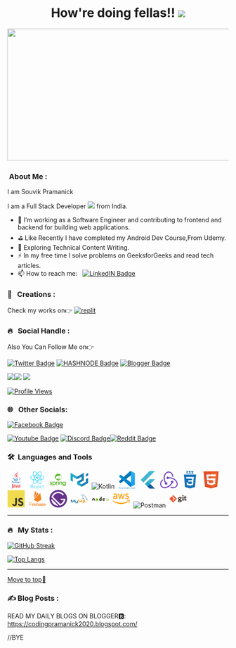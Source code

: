 
<h1 align="center">How're doing fellas!! <img src="https://media.giphy.com/media/hvRJCLFzcasrR4ia7z/giphy.gif" width="40"></h1>

<p align="center"><img src="https://media.giphy.com/media/dWesBcTLavkZuG35MI/giphy.gif" width="600" height="300"  /></p>

###  &nbsp;About Me :

I am Souvik Pramanick

I am a Full Stack Developer <img src="https://media.giphy.com/media/WUlplcMpOCEmTGBtBW/giphy.gif" width="30"> from India.

- 🔭 I’m working as a Software Engineer and contributing to frontend and backend for building web applications.
- ⛳ Like Recently I have completed my Android Dev Course,From Udemy.
- 🌱 Exploring Technical Content Writing.
- ⚡ In my free time I solve problems on GeeksforGeeks and read tech articles.
- 📫 How to reach me: &nbsp; [![LinkedIN Badge](https://img.shields.io/badge/-RockingSNP-blue?style=flat&logo=Linkedin&logoColor=white)](https://www.linkedin.com/in/souvik-p-117647218/)

### 🤖 &nbsp; Creations :
Check my works on👉
[![replit](https://img.shields.io/badge/Replit-000?style=for-the-badge&logo=ko-fi&logoColor=white)](https://replit.com/@RockingSNP)

### 🔥 &nbsp; Social Handle :
Also You Can Follow Me on👉

[![Twitter Badge](https://img.shields.io/badge/-SouvikPramanick-blue?style=flat&logo=Twitter&logoColor=white)](https://twitter.com/SouvikP74860962)
[![HASHNODE Badge](https://img.shields.io/badge/-TechNotes-white?style=flat&logo=Hashnode&logoColor=darkblue)](https://hashnode.com/@RockingSNP)
[![Blogger Badge](https://img.shields.io/badge/-&_Read-white?style=flat&logo=Blogger&logoColor=orange)](https://codingpramanick2020.blogspot.com/)


<a href="https://www.twitter.com/SouvikP74860962" target="_blank" rel="noreferrer"><img
src="https://img.shields.io/twitter/follow/Me?logo=twitter&style=for-the-badge&color=0891b2&labelColor=1c1917"
/></a><img src="https://img.shields.io/github/stars/RockingSNP?logo=github&style=for-the-badge&color=0891b2&labelColor=1c1917"
/></a>
<a href="https://www.github.com/RockingSNP" target="_blank" rel="noreferrer"><img
src="https://img.shields.io/github/followers/RockingSNP?logo=github&style=for-the-badge&color=0891b2&labelColor=1c1917" />

  ![Profile Views](https://komarev.com/ghpvc/?username=RockingSNP&style=flat-square)
</a>

### 🌐 &nbsp; Other Socials:

[![Facebook Badge](https://img.shields.io/badge/-RockingSNP-blue?style=flat&logo=Facebook&logoColor=white)](https://www.facebook.com/RockingSNP/)

[![Youtube Badge](https://img.shields.io/badge/-Watch-white?style=flat&logo=Youtube&logoColor=crimson)](https://youtube.com/@souvikpramanick1549)
[![Discord Badge](https://img.shields.io/badge/-SouvikPlays-darkviolet?style=flat&logo=Discord&logoColor=white)](https://discordapp.com/users/779638859679268884)[![Reddit Badge](https://img.shields.io/badge/-Askmeanything-white?style=flat&logo=reddit&logoColor=red)](https://www.reddit.com/user/PramanickSouvik)

<p>

### 🛠 &nbsp;Languages and Tools 
<img src="https://github.com/devicons/devicon/blob/master/icons/java/java-original-wordmark.svg" title="Java" alt="Java" width="40" height="40"/>&nbsp;
<img src="https://github.com/devicons/devicon/blob/master/icons/react/react-original-wordmark.svg" title="React" alt="React" width="40" height="40"/>&nbsp;
<img src="https://github.com/devicons/devicon/blob/master/icons/spring/spring-original-wordmark.svg" title="Spring" alt="Spring" width="40" height="40"/>&nbsp;
<img src="https://github.com/devicons/devicon/blob/master/icons/materialui/materialui-original.svg" title="Material UI" alt="Material UI" width="40" height="40"/>&nbsp;
<img src="https://upload.wikimedia.org/wikipedia/commons/thumb/0/06/Kotlin_Icon.svg/2048px-Kotlin_Icon.svg.png" title="Kotlin" alt="Kotlin" width="40" height="40"/>&nbsp;
<img src="https://github.com/devicons/devicon/blob/master/icons/vscode/vscode-original-wordmark.svg" title="VsCode" alt="Vscode" width="40" height="40"/>&nbsp;
<img src="https://github.com/devicons/devicon/blob/master/icons/flutter/flutter-original.svg" title="Flutter" alt="Flutter" width="40" height="40"/>&nbsp;
<img src="https://github.com/devicons/devicon/blob/master/icons/redux/redux-original.svg" title="Redux" alt="Redux " width="40" height="40"/>&nbsp;
<img src="https://github.com/devicons/devicon/blob/master/icons/css3/css3-plain-wordmark.svg"  title="CSS3" alt="CSS" width="40" height="40"/>&nbsp;
<img src="https://github.com/devicons/devicon/blob/master/icons/html5/html5-original.svg" title="HTML5" alt="HTML" width="40" height="40"/>&nbsp;
<img src="https://github.com/devicons/devicon/blob/master/icons/javascript/javascript-original.svg" title="JavaScript" alt="JavaScript" width="40" height="40"/>&nbsp;
<img src="https://github.com/devicons/devicon/blob/master/icons/firebase/firebase-plain-wordmark.svg" title="Firebase" alt="Firebase" width="40" height="40"/>&nbsp;
<img src="https://github.com/devicons/devicon/blob/master/icons/gatsby/gatsby-original.svg" title="Gatsby"  alt="Gatsby" width="40" height="40"/>&nbsp;
<img src="https://github.com/devicons/devicon/blob/master/icons/mysql/mysql-original-wordmark.svg" title="MySQL"  alt="MySQL" width="40" height="40"/>&nbsp;
<img src="https://github.com/devicons/devicon/blob/master/icons/nodejs/nodejs-original-wordmark.svg" title="NodeJS" alt="NodeJS" width="40" height="40"/>&nbsp;
<img src="https://github.com/devicons/devicon/blob/master/icons/amazonwebservices/amazonwebservices-plain-wordmark.svg" title="AWS" alt="AWS" width="40" height="40"/>&nbsp;
<img src="https://www.vectorlogo.zone/logos/getpostman/getpostman-icon.svg" title="Postman"  alt="Postman" width="40" height="40"/>&nbsp;
<img src="https://github.com/devicons/devicon/blob/master/icons/git/git-original-wordmark.svg" title="Git" alt="Git" width="40" height="40"/>&nbsp;
</p>

---

### 🔥 &nbsp; My Stats :
[![GitHub Streak](http://github-readme-streak-stats.herokuapp.com?user=RockingSNP&theme=dark&background=000000)](https://git.io/streak-stats)

[![Top Langs](https://github-readme-stats.vercel.app/api/top-langs/?username=RockingSNP&layout=compact&theme=vision-friendly-dark)](https://github.com/RockingSNP/github-readme-stats)

---
<a href="#" class="scrollUpButton">Move to top🔼</a>


### ✍️ Blog Posts : 
<!-- BLOG-POST-LIST:START -->
READ MY DAILY BLOGS ON BLOGGER🅱️: https://codingpramanick2020.blogspot.com/
<!-- BLOG-POST-LIST:END -->
//BYE
